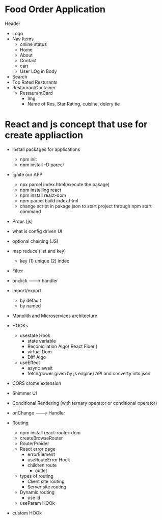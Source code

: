 # Food Order Application

Header
   - Logo
   - Nav Items
        - online status
        - Home
        - About
        - Contact
        - cart
        - User LOg in
Body
  - Search
  - Top Rated Resturants
  - RestaurantContainer
    - RestaurantCard
        - Img
        - Name of Res, Star Rating, cuisine, delery tie





# React and js concept that use for create appliaction

- install packages for applications
    - npm init
    - npm install -D parcel
- Ignite our APP
    - npx parcel index.html(execute the pakage)
    - npm installing react
    - npm install react-dom
    - npm parcel build index.html
    - change script in pakage.json to start project through npm start command

- Props (js)
- what is config driven UI
- optional chaining (JS)
- map reduce (list and key)
    - key (1) unique
          (2) index
- Filter
- onclick ---> handler
- import/export
    - by default
    - by named
- Monolith and Microservices architecture
- HOOKs
    - usestate Hook
        - state variable
        - Reconicilation Algo( React Fiber )
        - virtual Dom
        - Diff Algo
    - useEffect
        - async await
        - fetch(power given by js engine) API and converty into json

- CORS crome extension
- Shimmer UI
- Conditional Rendering (with ternary operator or conditional operator)
- onChange  ---> Handler

- Routing
   - npm install react-router-dom
   - createBrowseRouter
   - RouterProider
   - React error page
        - errorElement
        - useRouteError Hook
        - children route
            - outlet
    - types of routing
        - Client site routing
        - Server site routing
    - Dynamic routing
        - use id 
    - useParam HOOk

- custom HOOk


